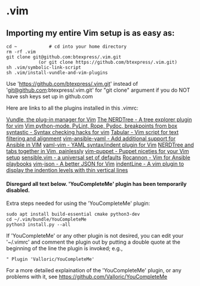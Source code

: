 # .vim

## Importing my entire Vim setup is as easy as:

```
cd ~			# cd into your home directory
rm -rf .vim
git clone git@github.com:btexpress/.vim.git 
			(or git clone https://github.com/btexpress/.vim.git)
sh .vim/symbolic-link-script
sh .vim/install-vundle-and-vim-plugins
```

Use 'https://github.com/btexpress/.vim.git' instead of 'git@github.com:btexpress/.vim.git' for "git clone" argument if you do NOT have ssh keys set up in github.com

Here are links to all the plugins installed in this .vimrc:

[Vundle, the plug-in manager for Vim](https://github.com/VundleVim/Vundle.vim)
[The NERDTree - A tree explorer plugin for vim](https://github.com/scrooloose/nerdtree)
[Vim python-mode. PyLint, Rope, Pydoc, breakpoints from box](https://github.com/python-mode/python-mode)
[syntastic - Syntax checking hacks for vim](https://github.com/vim-syntastic/syntastic)
[Tabular - Vim script for text filtering and alignment](https://github.com/godlygeek/tabular)
[vim-ansible-yaml - Add additional support for Ansible in VIM](https://github.com/chase/vim-ansible-yaml)
[yaml-vim - YAML syntax/indent plugin for Vim](https://github.com/mrk21/yaml-vim)
[NERDTree and tabs together in Vim, painlessly](https://github.com/jistr/vim-nerdtree-tabs)
[vim-puppet - Puppet niceties for your Vim setup](https://github.com/rodjek/vim-puppet)
[sensible.vim - a universal set of defaults](https://github.com/tpope/vim-sensible)
[Rocannon - Vim for Ansible playbooks](https://github.com/MicahElliott/Rocannon)
[vim-json - A better JSON for Vim](https://github.com/elzr/vim-json)
[indentLine - A vim plugin to display the indention levels with thin vertical lines](https://github.com/Yggdroot/indentLine)


#### Disregard all text below.  'YouCompleteMe' plugin has been temporarily disabled.

Extra steps needed for using the 'YouCompleteMe' plugin:

```
sudo apt install build-essential cmake python3-dev
cd ~/.vim/bundle/YouCompleteMe
python3 install.py --all
```
If 'YouCompleteMe' or any other plugin is not desired, you can edit your '~/.vimrc' and comment the plugin out by putting a double quote at the beginning of the line the plugin is invoked; e.g.,
```
" Plugin 'Valloric/YouCompleteMe'
```

For a more detailed explaination of the 'YouCompleteMe' plugin, or any problems with it, see https://github.com/Valloric/YouCompleteMe
